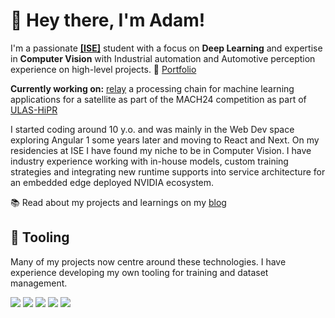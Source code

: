 # 👋 Hey there, I'm Adam!

I'm a passionate [**[ISE]**](https://software-engineering.ie) student with a focus on **Deep Learning** and expertise in **Computer Vision** with Industrial automation and Automotive perception experience on high-level projects. 💼 [Portfolio](https://bxrne.com)

**Currently working on:** [relay](https://github.com/ULAS-HiPR/relay) a processing chain for machine learning applications for a satellite as part of the MACH24 competition as part of [ULAS-HiPR](https://github.com/ULAS-HiPR)

I started coding around 10 y.o. and was mainly in the Web Dev space exploring Angular 1 some years later and moving to React and Next.
On my residencies at ISE I have found my niche to be in Computer Vision. I have industry experience working with in-house models, custom training strategies and integrating new runtime supports into service architecture for an embedded edge deployed NVIDIA ecosystem.

📚 Read about my projects and learnings on my [blog](https://bxrne.com/posts)

## 🔧 Tooling

Many of my projects now centre around these technologies. I have experience developing my own tooling for training and dataset management.

![](https://img.shields.io/badge/-Python-333?style=flat-square&logo=Python&logoColor=fff)
![](https://img.shields.io/badge/-C/C++-c14438?style=flat-square&logo=C&logoColor=fff)
![](https://img.shields.io/badge/-PyTorch-e34f26?style=flat-square&logo=PyTorch&logoColor=fff)
![](https://img.shields.io/badge/-TensorRT-4d4d4d?style=flat-square&logo=nvidia&logoColor=fff)
![](https://img.shields.io/badge/-ONNX-269539?style=flat-square&logo=onnx&logoColor=fff)
